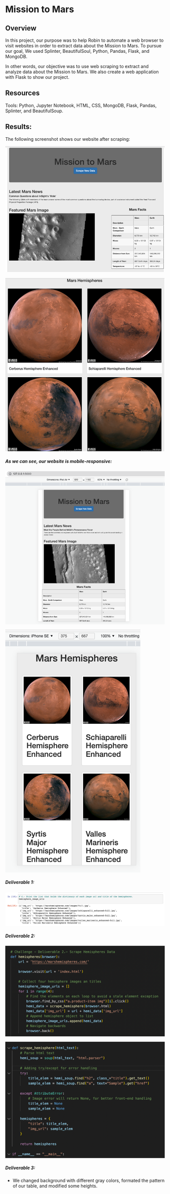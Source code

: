 # Mission to Mars


## Overview
In this project, our purpose was to help Robin to automate a web browser to visit websites in order to extract data about the Mission to Mars.
To pursue our goal, We used Splinter, BeautifulSoul, Python, Pandas, Flask, and MongoDB.

In other words, our objective was to use web scraping to extract and analyze data about the Mission to Mars. We also create a web application with Flask to show our project.

## Resources 

Tools: Python, Jupyter Notebook, HTML, CSS, MongoDB, Flask, Pandas, Splinter, and BeautifulSoup.

## Results:

The following screenshot shows our website after scraping:

![Alt text](/Resources/3.png "imagen4")


![Alt text](/Resources/4.png "imagen5")

##### As we can see, our website is mobile-responsive:

![Alt text](/Resources/ipad.png "imagen7")

![Alt text](/Resources/8.png "imagen6")

##### Deliverable 1:

![Alt text](/Resources/hemis_url.png "imagen1")

##### Deliverable 2:

![Alt text](/Resources/def_hemi.png "imagen2")

![Alt text](/Resources/scraping_hemi.png "imagen3")

##### Deliverable 3:
- We changed background with different gray colors, formated the pattern of our table, and modified some heights.

